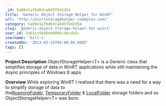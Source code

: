 ```yaml
---
_id: 5a88e1afbd6dca0d5f0d2d54
title: 'Generic Object Storage Helper for WinRT'
url: 'http://winrtstoragehelper.codeplex.com/'
category: 5a88e1afbd6dca0d5f0d2d54
slug: 'generic-object-storage-helper-for-winrt'
user_id: 5a83ce59d6eb0005c4ecda2c
username: 'bill-s'
createdOn: '2013-03-23T04:06:04.000Z'
tags: []
---
```


<b>Project Description</b>
ObjectStorageHelper&lt;T&gt; is a Generic class that simplifies storage of data in WinRT applications while still maintaining the Async principles of Windows 8 apps

<b>Overview</b>
While exploring WinRT I realised that there was a need for a way to simplify storage of data to the<a href="http://msdn.microsoft.com/en-us/library/windows/apps/windows.storage.applicationdata.roamingfolder">RoamingFolder</a>, <a href="http://msdn.microsoft.com/en-us/library/windows/apps/windows.storage.applicationdata.temporaryfolder">TemporaryFolder</a> &amp; <a href="http://msdn.microsoft.com/en-us/library/windows/apps/windows.storage.applicationdata.localfolder">LocalFolder</a> storage folders and so ObjectStorageHelper&lt;T&gt; was born.
